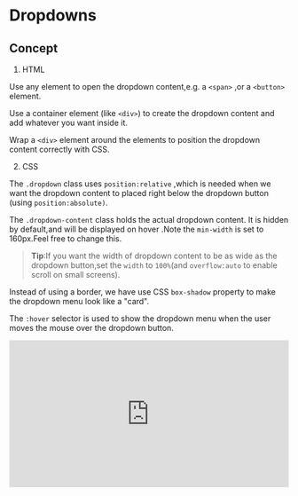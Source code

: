# Dropdowns

## Concept
1. HTML

Use any element to open the dropdown content,e.g. a `<span>` ,or a `<button>` element.

Use a container element (like `<div>`) to create the dropdown content and add whatever you want inside it.

Wrap a `<div>` element around the elements to position the dropdown content correctly with CSS.


2. CSS
   
The `.dropdown` class uses `position:relative` ,which is needed when we want the dropdown content to placed right below the dropdown button (using `position:absolute)`.

The `.dropdown-content` class holds the actual dropdown content. It is hidden by default,and will be displayed on hover .Note the `min-width` is set to 160px.Feel free to change this.

> **Tip**:If you want the width of dropdown content to be as wide as the dropdown button,set the `width` to `100%`(and `overflow:auto` to enable scroll on small screens).

Instead of using a border, we have use CSS `box-shadow` property to make the dropdown menu look like a "card".

The `:hover` selector is used to show the dropdown menu when the user moves the mouse over the dropdown button.

<iframe height="265" style="width: 100%;" scrolling="no" title="Dropdown" src="https://codepen.io/orientalist/embed/JjdwOYj?height=265&theme-id=dark&default-tab=css,result" frameborder="no" allowtransparency="true" allowfullscreen="true">
  See the Pen <a href='https://codepen.io/orientalist/pen/JjdwOYj'>Dropdown</a> by orientalist
  (<a href='https://codepen.io/orientalist'>@orientalist</a>) on <a href='https://codepen.io'>CodePen</a>.
</iframe>